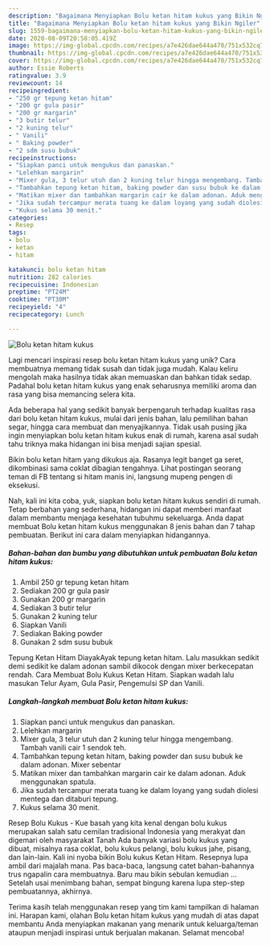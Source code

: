 ```yaml
---
description: "Bagaimana Menyiapkan Bolu ketan hitam kukus yang Bikin Ngiler"
title: "Bagaimana Menyiapkan Bolu ketan hitam kukus yang Bikin Ngiler"
slug: 1559-bagaimana-menyiapkan-bolu-ketan-hitam-kukus-yang-bikin-ngiler
date: 2020-08-09T20:58:05.419Z
image: https://img-global.cpcdn.com/recipes/a7e426dae644a470/751x532cq70/bolu-ketan-hitam-kukus-foto-resep-utama.jpg
thumbnail: https://img-global.cpcdn.com/recipes/a7e426dae644a470/751x532cq70/bolu-ketan-hitam-kukus-foto-resep-utama.jpg
cover: https://img-global.cpcdn.com/recipes/a7e426dae644a470/751x532cq70/bolu-ketan-hitam-kukus-foto-resep-utama.jpg
author: Essie Roberts
ratingvalue: 3.9
reviewcount: 14
recipeingredient:
- "250 gr tepung ketan hitam"
- "200 gr gula pasir"
- "200 gr margarin"
- "3 butir telur"
- "2 kuning telur"
- " Vanili"
- " Baking powder"
- "2 sdm susu bubuk"
recipeinstructions:
- "Siapkan panci untuk mengukus dan panaskan."
- "Lelehkan margarin"
- "Mixer gula, 3 telur utuh dan 2 kuning telur hingga mengembang. Tambah vanili cair 1 sendok teh."
- "Tambahkan tepung ketan hitam, baking powder dan susu bubuk ke dalam adonan. Mixer sebentar"
- "Matikan mixer dan tambahkan margarin cair ke dalam adonan. Aduk menggunakan spatula."
- "Jika sudah tercampur merata tuang ke dalam loyang yang sudah diolesi mentega dan ditaburi tepung."
- "Kukus selama 30 menit."
categories:
- Resep
tags:
- bolu
- ketan
- hitam

katakunci: bolu ketan hitam 
nutrition: 282 calories
recipecuisine: Indonesian
preptime: "PT24M"
cooktime: "PT30M"
recipeyield: "4"
recipecategory: Lunch

---
```



![Bolu ketan hitam kukus](https://img-global.cpcdn.com/recipes/a7e426dae644a470/751x532cq70/bolu-ketan-hitam-kukus-foto-resep-utama.jpg)

Lagi mencari inspirasi resep bolu ketan hitam kukus yang unik? Cara membuatnya memang tidak susah dan tidak juga mudah. Kalau keliru mengolah maka hasilnya tidak akan memuaskan dan bahkan tidak sedap. Padahal bolu ketan hitam kukus yang enak seharusnya memiliki aroma dan rasa yang bisa memancing selera kita.

Ada beberapa hal yang sedikit banyak berpengaruh terhadap kualitas rasa dari bolu ketan hitam kukus, mulai dari jenis bahan, lalu pemilihan bahan segar, hingga cara membuat dan menyajikannya. Tidak usah pusing jika ingin menyiapkan bolu ketan hitam kukus enak di rumah, karena asal sudah tahu triknya maka hidangan ini bisa menjadi sajian spesial.

Bikin bolu ketan hitam yang dikukus aja. Rasanya legit banget ga seret, dikombinasi sama coklat dibagian tengahnya. Lihat postingan seorang teman di FB tentang si hitam manis ini, langsung mupeng pengen di eksekusi.


Nah, kali ini kita coba, yuk, siapkan bolu ketan hitam kukus sendiri di rumah. Tetap berbahan yang sederhana, hidangan ini dapat memberi manfaat dalam membantu menjaga kesehatan tubuhmu sekeluarga. Anda dapat membuat Bolu ketan hitam kukus menggunakan 8 jenis bahan dan 7 tahap pembuatan. Berikut ini cara dalam menyiapkan hidangannya.

<!--inarticleads1-->

##### Bahan-bahan dan bumbu yang dibutuhkan untuk pembuatan Bolu ketan hitam kukus:

1. Ambil 250 gr tepung ketan hitam
1. Sediakan 200 gr gula pasir
1. Gunakan 200 gr margarin
1. Sediakan 3 butir telur
1. Gunakan 2 kuning telur
1. Siapkan  Vanili
1. Sediakan  Baking powder
1. Gunakan 2 sdm susu bubuk


Tepung Ketan Hitam DiayakAyak tepung ketan hitam. Lalu masukkan sedikit demi sedikit ke dalam adonan sambil dikocok dengan mixer berkecepatan rendah. Cara Membuat Bolu Kukus Ketan Hitam. Siapkan wadah lalu masukan Telur Ayam, Gula Pasir, Pengemulsi SP dan Vanili. 

<!--inarticleads2-->

##### Langkah-langkah membuat Bolu ketan hitam kukus:

1. Siapkan panci untuk mengukus dan panaskan.
1. Lelehkan margarin
1. Mixer gula, 3 telur utuh dan 2 kuning telur hingga mengembang. Tambah vanili cair 1 sendok teh.
1. Tambahkan tepung ketan hitam, baking powder dan susu bubuk ke dalam adonan. Mixer sebentar
1. Matikan mixer dan tambahkan margarin cair ke dalam adonan. Aduk menggunakan spatula.
1. Jika sudah tercampur merata tuang ke dalam loyang yang sudah diolesi mentega dan ditaburi tepung.
1. Kukus selama 30 menit.


Resep Bolu Kukus - Kue basah yang kita kenal dengan bolu kukus merupakan salah satu cemilan tradisional Indonesia yang merakyat dan digemari oleh masyarakat Tanah Ada banyak variasi bolu kukus yang dibuat, misalnya rasa coklat, bolu kukus pelangi, bolu kukus jahe, pisang, dan lain-lain. Kali ini nyoba bikin Bolu kukus Ketan Hitam. Resepnya lupa ambil dari majalah mana. Pas baca-baca, langsung catet bahan-bahannya trus ngapalin cara membuatnya. Baru mau bikin sebulan kemudian … Setelah usai menimbang bahan, sempat bingung karena lupa step-step pembuatannya, akhirnya. 

Terima kasih telah menggunakan resep yang tim kami tampilkan di halaman ini. Harapan kami, olahan Bolu ketan hitam kukus yang mudah di atas dapat membantu Anda menyiapkan makanan yang menarik untuk keluarga/teman ataupun menjadi inspirasi untuk berjualan makanan. Selamat mencoba!
